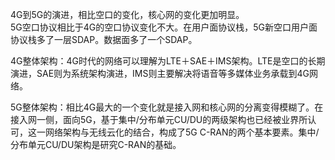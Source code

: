 4G到5G的演进，相比空口的变化，核心网的变化更加明显。  
5G空口协议相比于4G的空口协议变化不大。在用户面协议栈，5G新空口用户面协议栈多了一层SDAP。数据面多了一个SDAP。  

4G整体架构：4G时代的网络可以理解为LTE＋SAE＋IMS架构。LTE是空口的长期演进，SAE则为系统架构演进，IMS则主要解决将语音等多媒体业务承载到4G网络。   

5G整体架构：相比4G最大的一个变化就是接入网和核心网的分离变得模糊了。在接入网一侧，面向5G，基于集中/分布单元CU/DU的两级架构也已经被业界所认可，这一网络架构与无线云化的结合，构成了5G C-RAN的两个基本要素。集中/分布单元CU/DU架构是研究C-RAN的基础。
 
